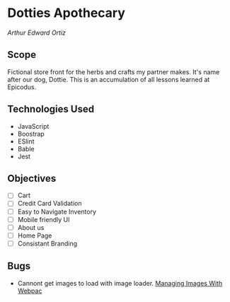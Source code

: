 # Dotties Apothecary
_Arthur Edward Ortiz_

## Scope

  Fictional store front for the herbs and crafts my partner makes. It's name after our dog, Dottie. This is an accumulation of all lessons learned at Epicodus.

## Technologies Used 
  * JavaScript
  * Boostrap
  * ESlint
  * Bable
  * Jest

## Objectives 

- [ ] Cart
- [ ] Credit Card Validation 
- [ ] Easy to Navigate Inventory 
- [ ] Mobile friendly UI
- [ ] About us
- [ ] Home Page
- [ ] Consistant Branding 

## Bugs

- Cannont get images to load with image loader. [Managing Images With Webpac](https://www.learnhowtoprogram.com/intermediate-javascript-part-time/test-driven-development-part-2/managing-images-with-webpack)